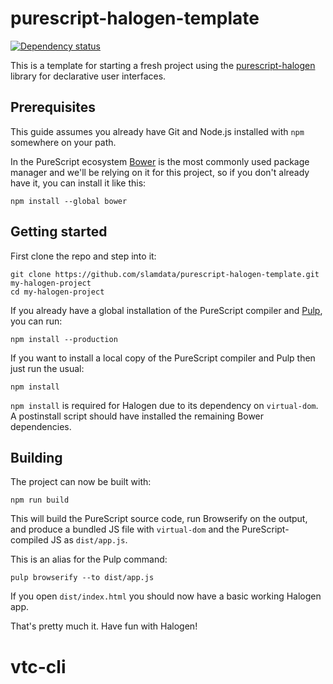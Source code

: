 # purescript-halogen-template

[![Dependency status](https://img.shields.io/librariesio/github/slamdata/purescript-halogen-template.svg)](https://libraries.io/github/slamdata/purescript-halogen-template)

This is a template for starting a fresh project using the [purescript-halogen](https://github.com/slamdata/purescript-halogen) library for declarative user interfaces.

## Prerequisites

This guide assumes you already have Git and Node.js installed with `npm` somewhere on your path.

In the PureScript ecosystem [Bower](http://bower.io/) is the most commonly used package manager and we'll be relying on it for this project, so if you don't already have it, you can install it like this:

``` shell
npm install --global bower
```

## Getting started

First clone the repo and step into it:

``` shell
git clone https://github.com/slamdata/purescript-halogen-template.git my-halogen-project
cd my-halogen-project
```

If you already have a global installation of the PureScript compiler and [Pulp](https://github.com/bodil/pulp), you can run:

``` shell
npm install --production
```

If you want to install a local copy of the PureScript compiler and Pulp then just run the usual:

``` shell
npm install
```

`npm install` is required for Halogen due to its dependency on `virtual-dom`. A postinstall script should have installed the remaining Bower dependencies.

## Building

The project can now be built with:

``` shell
npm run build
```

This will build the PureScript source code, run Browserify on the output, and produce a bundled JS file with `virtual-dom` and the PureScript-compiled JS as `dist/app.js`.

This is an alias for the Pulp command:

``` shell
pulp browserify --to dist/app.js
```

If you open `dist/index.html` you should now have a basic working Halogen app.

That's pretty much it. Have fun with Halogen!
# vtc-cli
